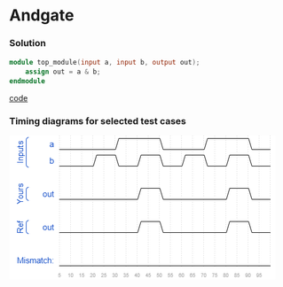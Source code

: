 # Andgate
### Solution
```Verilog
module top_module(input a, input b, output out);
	assign out = a & b;
endmodule
```
[code](./6.v)

### Timing diagrams for selected test cases
![result](./result.png)
